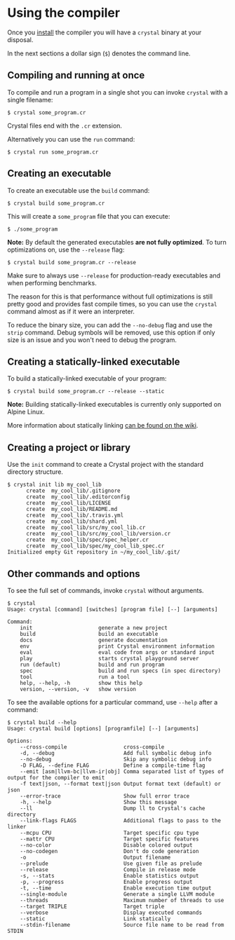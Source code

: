 # Using the compiler

Once you [install](../installation/README.md) the compiler you will have a `crystal` binary at your disposal.

In the next sections a dollar sign (`$`) denotes the command line.

## Compiling and running at once

To compile and run a program in a single shot you can invoke `crystal` with a single filename:

```
$ crystal some_program.cr
```

Crystal files end with the `.cr` extension.

Alternatively you can use the `run` command:

```
$ crystal run some_program.cr
```

## Creating an executable

To create an executable use the `build` command:

```
$ crystal build some_program.cr
```

This will create a `some_program` file that you can execute:

```
$ ./some_program
```

**Note:** By default the generated executables **are not fully optimized**. To turn optimizations on, use the `--release` flag:

```
$ crystal build some_program.cr --release
```

Make sure to always use `--release` for production-ready executables and when performing benchmarks.

The reason for this is that performance without full optimizations is still pretty good and provides fast compile times, so you can use the `crystal` command almost as if it were an interpreter.

To reduce the binary size, you can add the `--no-debug` flag and use the `strip` command. Debug symbols will be removed, use this option if only size is an issue and you won't need to debug the program.

## Creating a statically-linked executable

To build a statically-linked executable of your program:

```
$ crystal build some_program.cr --release --static
```

**Note:** Building statically-linked executables is currently only supported on Alpine Linux.

More information about statically linking [can be found on the wiki](https://github.com/crystal-lang/crystal/wiki/Static-Linking).

## Creating a project or library

Use the `init` command to create a Crystal project with the standard directory structure.

```
$ crystal init lib my_cool_lib
      create  my_cool_lib/.gitignore
      create  my_cool_lib/.editorconfig
      create  my_cool_lib/LICENSE
      create  my_cool_lib/README.md
      create  my_cool_lib/.travis.yml
      create  my_cool_lib/shard.yml
      create  my_cool_lib/src/my_cool_lib.cr
      create  my_cool_lib/src/my_cool_lib/version.cr
      create  my_cool_lib/spec/spec_helper.cr
      create  my_cool_lib/spec/my_cool_lib_spec.cr
Initialized empty Git repository in ~/my_cool_lib/.git/
```

## Other commands and options

To see the full set of commands, invoke `crystal` without arguments.

```
$ crystal
Usage: crystal [command] [switches] [program file] [--] [arguments]

Command:
    init                     generate a new project
    build                    build an executable
    docs                     generate documentation
    env                      print Crystal environment information
    eval                     eval code from args or standard input
    play                     starts crystal playground server
    run (default)            build and run program
    spec                     build and run specs (in spec directory)
    tool                     run a tool
    help, --help, -h         show this help
    version, --version, -v   show version
```

To see the available options for a particular command, use `--help` after a command:

```
$ crystal build --help
Usage: crystal build [options] [programfile] [--] [arguments]

Options:
    --cross-compile                  cross-compile
    -d, --debug                      Add full symbolic debug info
    --no-debug                       Skip any symbolic debug info
    -D FLAG, --define FLAG           Define a compile-time flag
    --emit [asm|llvm-bc|llvm-ir|obj] Comma separated list of types of output for the compiler to emit
    -f text|json, --format text|json Output format text (default) or json
    --error-trace                    Show full error trace
    -h, --help                       Show this message
    --ll                             Dump ll to Crystal's cache directory
    --link-flags FLAGS               Additional flags to pass to the linker
    --mcpu CPU                       Target specific cpu type
    --mattr CPU                      Target specific features
    --no-color                       Disable colored output
    --no-codegen                     Don't do code generation
    -o                               Output filename
    --prelude                        Use given file as prelude
    --release                        Compile in release mode
    -s, --stats                      Enable statistics output
    -p, --progress                   Enable progress output
    -t, --time                       Enable execution time output
    --single-module                  Generate a single LLVM module
    --threads                        Maximum number of threads to use
    --target TRIPLE                  Target triple
    --verbose                        Display executed commands
    --static                         Link statically
    --stdin-filename                 Source file name to be read from STDIN
```
